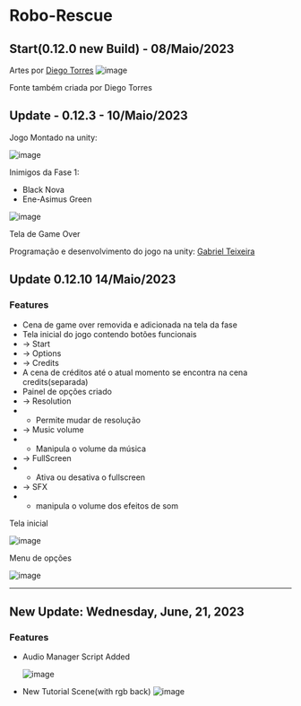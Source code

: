 # Robo-Rescue

## Start(0.12.0 new Build) - 08/Maio/2023

Artes por [Diego Torres](https://www.instagram.com/diego.torres_arts/)
![image](https://user-images.githubusercontent.com/63520287/236963627-127c64ba-cf52-4512-a47c-80cc4f9613b4.png)

Fonte também criada por Diego Torres

## Update - 0.12.3 - 10/Maio/2023

Jogo Montado na unity:

![image](https://github.com/hyperGT/Robo-Rescue/assets/63520287/f62c7f3b-a56d-4d19-a5b3-80bba880c022)

Inimigos da Fase 1: 
* Black Nova 
* Ene-Asimus Green



![image](https://github.com/hyperGT/Robo-Rescue/assets/63520287/2589125d-f5ca-4852-bd43-3abc66838e01)

Tela de Game Over

Programação e desenvolvimento do jogo na unity: [Gabriel Teixeira](https://www.instagram.com/gtx_ch/)

## Update 0.12.10 14/Maio/2023
### Features

- Cena de game over removida e adicionada na tela da fase 
- Tela inicial do jogo contendo botões funcionais
- -> Start
- -> Options 
- -> Credits
- A cena de créditos até o atual momento se encontra na cena credits(separada)
- Painel de opções criado
- -> Resolution
- + Permite mudar de resolução
- -> Music volume
- + Manipula o volume da música
- -> FullScreen
- + Ativa ou desativa o fullscreen
- -> SFX 
- + manipula o volume dos efeitos de som

Tela inicial

![image](https://github.com/hyperGT/Robo-Rescue/assets/63520287/ac2edc99-8cfa-4569-b2d0-38783272b819)

Menu de opções

![image](https://github.com/hyperGT/Robo-Rescue/assets/63520287/00627cd3-c35b-43c1-82b4-842422a82ba3)


------------------------------------------------------------------------
## New Update: Wednesday, June, 21, 2023 
### Features 

- Audio Manager Script Added
  
  ![image](https://github.com/hyperGT/Robo-Rescue/assets/63520287/f5b91e8b-8eaa-4d5a-aaf7-eaf7e76d7548)

- New Tutorial Scene(with rgb back)
![image](https://github.com/hyperGT/Robo-Rescue/assets/63520287/4f76850e-130e-419a-87c0-52cee51a72e6)












